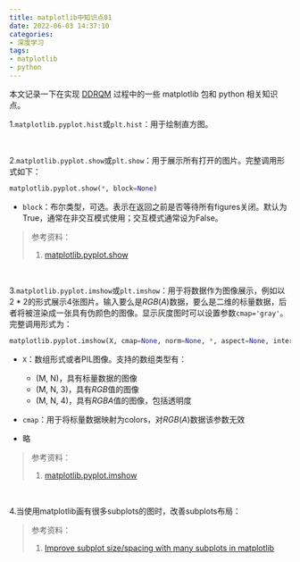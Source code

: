 ```yaml
---
title: matplotlib中知识点01
date: 2022-06-03 14:37:10
categories:
- 深度学习
tags:
- matplotlib
- python
---
```


本文记录一下在实现 [DDRQM](https://link.springer.com/article/10.1007/s11042-016-3392-4) 过程中的一些 matplotlib 包和 python 相关知识点。

<!--more-->

1.`matplotlib.pyplot.hist`或`plt.hist`：用于绘制直方图。

</br>

2.`matplotlib.pyplot.show`或`plt.show`：用于展示所有打开的图片。完整调用形式如下：

```python
matplotlib.pyplot.show(*, block=None)
```

- `block`：布尔类型，可选。表示在返回之前是否等待所有figures关闭。默认为True，通常在非交互模式使用；交互模式通常设为False。

> 参考资料：
>
> 1. [matplotlib.pyplot.show](https://matplotlib.org/stable/api/_as_gen/matplotlib.pyplot.show.html)

</br>

3.`matplotlib.pyplot.imshow`或`plt.imshow`：用于将数据作为图像展示，例如以$2*2$的形式展示4张图片。输入要么是$RGB(A)$数据，要么是二维的标量数据，后者将被渲染成一张具有伪颜色的图像。显示灰度图时可以设置参数`cmap='gray'`。完整调用形式为：

```python
matplotlib.pyplot.imshow(X, cmap=None, norm=None, *, aspect=None, interpolation=None, alpha=None, vmin=None, vmax=None, origin=None, extent=None, interpolation_stage=None, filternorm=True, filterrad=4.0, resample=None, url=None, data=None, **kwargs)
```

- `X`：数组形式或者PIL图像。支持的数组类型有：
  - (M, N)，具有标量数据的图像
  - (M, N, 3)，具有$RGB$值的图像
  - (M, N, 4)，具有$RGBA$值的图像，包括透明度

- `cmap`：用于将标量数据映射为colors，对$RGB(A)$数据该参数无效
- 略

> 参考资料：
>
> 1. [matplotlib.pyplot.imshow](https://matplotlib.org/stable/api/_as_gen/matplotlib.pyplot.imshow.html)

</br>

4.当使用matplotlib画有很多subplots的图时，改善subplots布局：

> 参考资料：
>
> 1. [Improve subplot size/spacing with many subplots in matplotlib](https://stackoverflow.com/questions/6541123/improve-subplot-size-spacing-with-many-subplots-in-matplotlib)